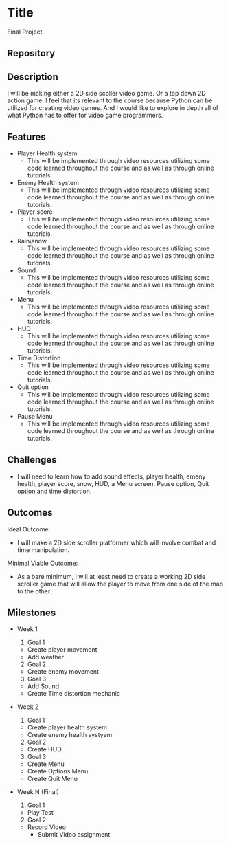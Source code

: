 # Title
Final Project

## Repository
<Link https://github.com/ThunderSplash/Final-Project>

## Description
I will be making either a 2D side scoller video game. Or a top down 2D action game. I feel that its relevant to the course because Python can be utilized for creating video games. And I would like to explore in depth all of what Python has to offer for video game programmers.  

## Features
- Player Health system
  - This will be implemented through video resources utilizing some code learned throughout the course and as well as through online tutorials.
- Enemy Health system
  - This will be implemented through video resources utilizing some code learned throughout the course and as well as through online tutorials.
- Player score
	- This will be implemented through video resources utilizing some code learned throughout the course and as well as through online tutorials.
- Rain\snow
	- This will be implemented through video resources utilizing some code learned throughout the course and as well as through online tutorials.
- Sound
	- This will be implemented through video resources utilizing some code learned throughout the course and as well as through online tutorials.
- Menu
	- This will be implemented through video resources utilizing some code learned throughout the course and as well as through online tutorials.
- HUD
	- This will be implemented through video resources utilizing some code learned throughout the course and as well as through online tutorials.
- Time Distortion
	- This will be implemented through video resources utilizing some code learned throughout the course and as well as through online tutorials.
- Quit option
	- This will be implemented through video resources utilizing some code learned throughout the course and as well as through online tutorials.
- Pause Menu
	- This will be implemented through video resources utilizing some code learned throughout the course and as well as through online tutorials.

## Challenges
- I will need to learn how to add sound effects, player health, emeny health, player score, snow, HUD, a Menu screen, Pause option, Quit option and time distortion.

## Outcomes
Ideal Outcome:
- I will make a 2D side scroller platformer which will involve combat and time manipulation.

Minimal Viable Outcome:
- As a bare minimum, I will at least need to create a working 2D side scroller game that will allow the player to move from one side of the map to the other.

## Milestones

- Week 1
  1. Goal 1
    - Create player movement
    - Add weather
  
  2. Goal 2
    - Create enemy movement
  
  3. Goal 3
    - Add Sound
    - Create Time distortion mechanic

- Week 2
  1. Goal 1
    - Create player health system
    - Create enemy health systyem
  
  2. Goal 2
    - Create HUD
  
  3. Goal 3 
    - Create Menu
    - Create Options Menu
    - Create Quit Menu

- Week N (Final)
  1. Goal 1
    - Play Test
  2. Goal 2
    - Record Video
      - Submit Video assignment